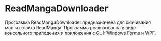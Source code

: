 # ReadMangaDownloader
Программа ReadMangaDownloader предназначена для скачивания манги с сайта ReadManga.
Программа реализованна в виде консольного прилодения и приложения с GUI: Windows Forms и WPF.
